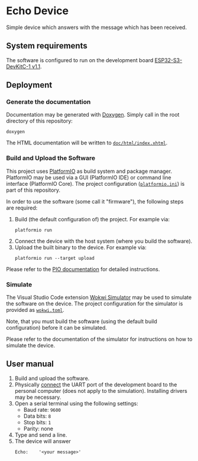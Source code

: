 # Echo Device

Simple device which answers with the message which has been received.

## System requirements

The software is configured to run on the development board [ESP32-S3-DevKitC-1 v1.1](https://docs.espressif.com/projects/esp-idf/en/latest/esp32s3/hw-reference/esp32s3/user-guide-devkitc-1.html#esp32-s3-devkitc-1-v1-1).

## Deployment

### Generate the documentation

Documentation may be generated with [Doxygen](https://www.doxygen.org/).
Simply call in the root directory of this repository:

    doxygen

The HTML documentation will be written to [`doc/html/index.xhtml`](doc/html/index.xhtml).

### Build and Upload the Software

This project uses [PlatformIO](https://platformio.org/) as build system and package manager.
PlatformIO may be used via a GUI (PlatformIO IDE) or command line interface (PlatformIO Core). The project configuration ([`platformio.ini`](platformio.ini)) is part of this repository.

In order to use the software (some call it "firmware"), the following steps are required:

1. Build (the default configuration of) the project.
   For example via:
   ```
   platformio run
   ```
2. Connect the device with the host system (where you build the software).
3. Upload the built binary to the device.
   For example via:
   ```
   platformio run --target upload
   ```

Please refer to the [PIO documentation](https://docs.platformio.org/) for detailed instructions.

### Simulate

The Visual Studio Code extension [Wokwi Simulator](https://marketplace.visualstudio.com/items?itemName=wokwi.wokwi-vscode) may be used to simulate the software on the device.
The project configuration for the simulator is provided as [`wokwi.toml`](wokwi_files/wokwi.toml).

Note, that you must build the software (using the default build configuration) before it can be simulated.

Please refer to the documentation of the simulator for instructions on how to simulate the device.

## User manual

1. Build and upload the software.
2. Physically [connect](https://docs.espressif.com/projects/esp-idf/en/latest/esp32s3/get-started/establish-serial-connection.html#usb-to-uart-bridge-on-development-board) the UART port of the development board to the personal computer (does not apply to the simulation).
   Installing drivers may be necessary.
3. Open a serial terminal using the following settings:
   - Baud rate: `9600`
   - Data bits: `8`
   - Stop bits: `1`
   - Parity: none
4. Type and send a line.
5. The device will answer
   ```
   Echo:    '<your message>'
   ```
